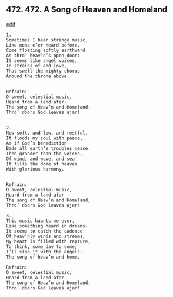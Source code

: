 
## 472.  472. A Song of Heaven and Homeland
[edit](https://docs.google.com/document/d/1J_sLlApgBS3ESxM93jIqgUmdU_FC9UrH/edit?mode=html)






    1.
    Sometimes I hear strange music,
    Like none e’er heard before,
    Come floating softly earthward
    As thro’ heav’n’s open door:
    It seems like angel voices,
    In strains of and love,
    That swell the mighty chorus
    Around the throne above.


    Refrain:
    O sweet, celestial music,
    Heard from a land afar-
    The song of Heav’n and Homeland,
    Thro’ doors God leaves ajar!


    2.
    Now soft, and low, and restful,
    It floods my soul with peace,
    As if God’s benediction
    Bade all earth’s troubles cease.
    Then grander than the voices,
    Of wind, and wave, and sea-
    It fills the dome of heaven
    With glorious harmony.


    Refrain:
    O sweet, celestial music,
    Heard from a land afar-
    The song of Heav’n and Homeland,
    Thro’ doors God leaves ajar!

    3.
    This music haunts me ever,
    Like something heard in dreams-
    It seems to catch the cadence
    Of heav’nly winds and streams,
    My heart is filled with rapture,
    To think, some day to come,
    I’ll sing it with the angels-
    The song of heav’n and home.

    Refrain:
    O sweet, celestial music,
    Heard from a land afar-
    The song of Heav’n and Homeland,
    Thro’ doors God leaves ajar!

